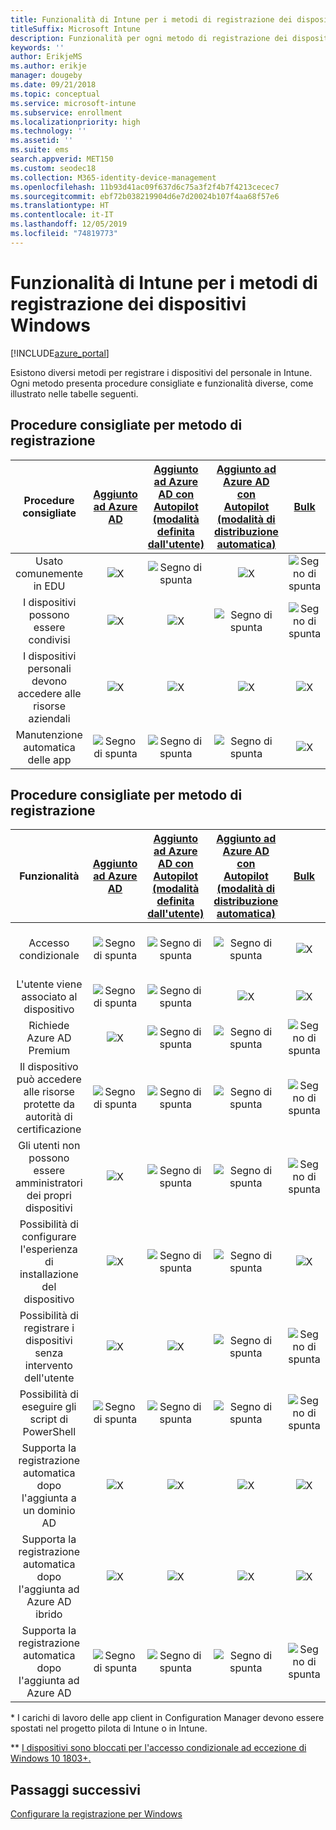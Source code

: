 ```yaml
---
title: Funzionalità di Intune per i metodi di registrazione dei dispositivi Windows
titleSuffix: Microsoft Intune
description: Funzionalità per ogni metodo di registrazione dei dispositivi Windows.
keywords: ''
author: ErikjeMS
ms.author: erikje
manager: dougeby
ms.date: 09/21/2018
ms.topic: conceptual
ms.service: microsoft-intune
ms.subservice: enrollment
ms.localizationpriority: high
ms.technology: ''
ms.assetid: ''
ms.suite: ems
search.appverid: MET150
ms.custom: seodec18
ms.collection: M365-identity-device-management
ms.openlocfilehash: 11b93d41ac09f637d6c75a3f2f4b7f4213cecec7
ms.sourcegitcommit: ebf72b038219904d6e7d20024b107f4aa68f57e6
ms.translationtype: HT
ms.contentlocale: it-IT
ms.lasthandoff: 12/05/2019
ms.locfileid: "74819773"
---
```

# <a name="intune-enrollment-method-capabilities-for-windows-devices"></a>Funzionalità di Intune per i metodi di registrazione dei dispositivi Windows
[!INCLUDE[azure_portal](../includes/azure_portal.md)]

Esistono diversi metodi per registrare i dispositivi del personale in Intune. Ogni metodo presenta procedure consigliate e funzionalità diverse, come illustrato nelle tabelle seguenti.

## <a name="best-practices-by-enrollment-method"></a>Procedure consigliate per metodo di registrazione
| **Procedure consigliate** | **[Aggiunto ad Azure AD](windows-enroll.md#enable-windows-10-automatic-enrollment)**|**[Aggiunto ad Azure AD con Autopilot (modalità definita dall'utente)](enrollment-autopilot.md)** |**[Aggiunto ad Azure AD con Autopilot (modalità di distribuzione automatica)](enrollment-autopilot.md)** |**[Bulk](windows-bulk-enroll.md)**|**[DEM](device-enrollment-manager-enroll.md)** | **[BYOD](device-enrollment.md#bring-your-own-device)** | **[Oggetto Criteri di gruppo](https://docs.microsoft.com/windows/client-management/mdm/enroll-a-windows-10-device-automatically-using-group-policy)** | **[Co-gestione](https://docs.microsoft.com/sccm/core/clients/manage/co-management-overview)** |
|:---:|:---:|:---:|:---:|:---:|:---:|:---:|:---:|:---:|
|Usato comunemente in EDU|![X](./media/enrollment-method-capab/xmark.png)|![Segno di spunta](./media/enrollment-method-capab/checkmark.png)|![X](./media/enrollment-method-capab/xmark.png)|![Segno di spunta](./media/enrollment-method-capab/checkmark.png)|![Segno di spunta](./media/enrollment-method-capab/checkmark.png)|![X](./media/enrollment-method-capab/xmark.png)|![X](./media/enrollment-method-capab/xmark.png)|![X](./media/enrollment-method-capab/xmark.png)|
|I dispositivi possono essere condivisi|![X](./media/enrollment-method-capab/xmark.png)|![X](./media/enrollment-method-capab/xmark.png)|![Segno di spunta](./media/enrollment-method-capab/checkmark.png)|![Segno di spunta](./media/enrollment-method-capab/checkmark.png)|![Segno di spunta](./media/enrollment-method-capab/checkmark.png)|![X](./media/enrollment-method-capab/xmark.png)|![X](./media/enrollment-method-capab/xmark.png)|![X](./media/enrollment-method-capab/xmark.png)|
|I dispositivi personali devono accedere alle risorse aziendali|![X](./media/enrollment-method-capab/xmark.png)|![X](./media/enrollment-method-capab/xmark.png)|![X](./media/enrollment-method-capab/xmark.png)|![X](./media/enrollment-method-capab/xmark.png)|![X](./media/enrollment-method-capab/xmark.png)|![Segno di spunta](./media/enrollment-method-capab/checkmark.png)|![X](./media/enrollment-method-capab/xmark.png)|![X](./media/enrollment-method-capab/xmark.png)|
|Manutenzione automatica delle app|![Segno di spunta](./media/enrollment-method-capab/checkmark.png)|![Segno di spunta](./media/enrollment-method-capab/checkmark.png)|![Segno di spunta](./media/enrollment-method-capab/checkmark.png)|![X](./media/enrollment-method-capab/xmark.png)|![X](./media/enrollment-method-capab/xmark.png)|![Segno di spunta](./media/enrollment-method-capab/checkmark.png)|![Segno di spunta](./media/enrollment-method-capab/checkmark.png)|![Segno di spunta](./media/enrollment-method-capab/checkmark.png)|

## <a name="capabilities-by-enrollment-method"></a>Procedure consigliate per metodo di registrazione

| **Funzionalità** | **[Aggiunto ad Azure AD](windows-enroll.md#enable-windows-10-automatic-enrollment)**|**[Aggiunto ad Azure AD con Autopilot (modalità definita dall'utente)](enrollment-autopilot.md)** |**[Aggiunto ad Azure AD con Autopilot (modalità di distribuzione automatica)](enrollment-autopilot.md)** |**[Bulk](windows-bulk-enroll.md)**|**[DEM](device-enrollment-manager-enroll.md)** | **[BYOD](device-enrollment.md#bring-your-own-device)** | **[Oggetto Criteri di gruppo](https://docs.microsoft.com/windows/client-management/mdm/enroll-a-windows-10-device-automatically-using-group-policy)** | **[Co-gestione](https://docs.microsoft.com/sccm/core/clients/manage/co-management-overview)** |
|:---:|:---:|:---:|:---:|:---:|:---:|:---:|:---:|:---:|
|Accesso condizionale                                      |![Segno di spunta](./media/enrollment-method-capab/checkmark.png)|![Segno di spunta](./media/enrollment-method-capab/checkmark.png)|![Segno di spunta](./media/enrollment-method-capab/checkmark.png)|![X](./media/enrollment-method-capab/xmark.png)|![Segno di spunta](./media/enrollment-method-capab/checkmark.png)\*\*|![Segno di spunta](./media/enrollment-method-capab/checkmark.png)|![Segno di spunta](./media/enrollment-method-capab/checkmark.png)|![Segno di spunta](./media/enrollment-method-capab/checkmark.png)|
|L'utente viene associato al dispositivo                    |![Segno di spunta](./media/enrollment-method-capab/checkmark.png)|![Segno di spunta](./media/enrollment-method-capab/checkmark.png)|![X](./media/enrollment-method-capab/xmark.png)|![X](./media/enrollment-method-capab/xmark.png)|![X](./media/enrollment-method-capab/xmark.png)|![Segno di spunta](./media/enrollment-method-capab/checkmark.png)|![Segno di spunta](./media/enrollment-method-capab/checkmark.png)|![Segno di spunta](./media/enrollment-method-capab/checkmark.png)|
|Richiede Azure AD Premium                               |![X](./media/enrollment-method-capab/xmark.png)|![Segno di spunta](./media/enrollment-method-capab/checkmark.png)|![Segno di spunta](./media/enrollment-method-capab/checkmark.png)|![Segno di spunta](./media/enrollment-method-capab/checkmark.png)|![X](./media/enrollment-method-capab/xmark.png)|![X](./media/enrollment-method-capab/xmark.png)|![Segno di spunta](./media/enrollment-method-capab/checkmark.png)|![Segno di spunta](./media/enrollment-method-capab/checkmark.png)|
|Il dispositivo può accedere alle risorse protette da autorità di certificazione             |![Segno di spunta](./media/enrollment-method-capab/checkmark.png)|![Segno di spunta](./media/enrollment-method-capab/checkmark.png)|![Segno di spunta](./media/enrollment-method-capab/checkmark.png)|![Segno di spunta](./media/enrollment-method-capab/checkmark.png)|![X](./media/enrollment-method-capab/xmark.png)|![Segno di spunta](./media/enrollment-method-capab/checkmark.png)|![Segno di spunta](./media/enrollment-method-capab/checkmark.png)|![Segno di spunta](./media/enrollment-method-capab/checkmark.png)|
|Gli utenti non possono essere amministratori dei propri dispositivi               |![X](./media/enrollment-method-capab/xmark.png)|![Segno di spunta](./media/enrollment-method-capab/checkmark.png)|![Segno di spunta](./media/enrollment-method-capab/checkmark.png)|![Segno di spunta](./media/enrollment-method-capab/checkmark.png)|![X](./media/enrollment-method-capab/xmark.png)|![X](./media/enrollment-method-capab/xmark.png)|![X](./media/enrollment-method-capab/xmark.png)|![X](./media/enrollment-method-capab/xmark.png)|
|Possibilità di configurare l'esperienza di installazione del dispositivo        |![X](./media/enrollment-method-capab/xmark.png)|![Segno di spunta](./media/enrollment-method-capab/checkmark.png)|![Segno di spunta](./media/enrollment-method-capab/checkmark.png)|![X](./media/enrollment-method-capab/xmark.png)|![X](./media/enrollment-method-capab/xmark.png)|![X](./media/enrollment-method-capab/xmark.png)|![X](./media/enrollment-method-capab/xmark.png)|![X](./media/enrollment-method-capab/xmark.png)|
|Possibilità di registrare i dispositivi senza intervento dell'utente      |![X](./media/enrollment-method-capab/xmark.png)|![X](./media/enrollment-method-capab/xmark.png)|![Segno di spunta](./media/enrollment-method-capab/checkmark.png)|![Segno di spunta](./media/enrollment-method-capab/checkmark.png)|![Segno di spunta](./media/enrollment-method-capab/checkmark.png)|![X](./media/enrollment-method-capab/xmark.png)|![Segno di spunta](./media/enrollment-method-capab/checkmark.png)|![Segno di spunta](./media/enrollment-method-capab/checkmark.png)|
|Possibilità di eseguire gli script di PowerShell                       |![Segno di spunta](./media/enrollment-method-capab/checkmark.png)|![Segno di spunta](./media/enrollment-method-capab/checkmark.png)|![Segno di spunta](./media/enrollment-method-capab/checkmark.png)|![Segno di spunta](./media/enrollment-method-capab/checkmark.png)|![Segno di spunta](./media/enrollment-method-capab/checkmark.png)|![X](./media/enrollment-method-capab/xmark.png)|![X](./media/enrollment-method-capab/xmark.png)|![X](./media/enrollment-method-capab/checkmark.png)\*| 
|Supporta la registrazione automatica dopo l'aggiunta a un dominio AD      |![X](./media/enrollment-method-capab/xmark.png)|![X](./media/enrollment-method-capab/xmark.png)|![X](./media/enrollment-method-capab/xmark.png)|![X](./media/enrollment-method-capab/xmark.png)|![X](./media/enrollment-method-capab/xmark.png)|![X](./media/enrollment-method-capab/xmark.png)|![Segno di spunta](./media/enrollment-method-capab/checkmark.png)|![Segno di spunta](./media/enrollment-method-capab/checkmark.png)|
|Supporta la registrazione automatica dopo l'aggiunta ad Azure AD ibrido|![X](./media/enrollment-method-capab/xmark.png)|![X](./media/enrollment-method-capab/xmark.png)|![X](./media/enrollment-method-capab/xmark.png)|![X](./media/enrollment-method-capab/xmark.png)|![X](./media/enrollment-method-capab/xmark.png)|![X](./media/enrollment-method-capab/xmark.png)|![Segno di spunta](./media/enrollment-method-capab/checkmark.png)|![Segno di spunta](./media/enrollment-method-capab/checkmark.png)|
|Supporta la registrazione automatica dopo l'aggiunta ad Azure AD       |![Segno di spunta](./media/enrollment-method-capab/checkmark.png)|![Segno di spunta](./media/enrollment-method-capab/checkmark.png)|![Segno di spunta](./media/enrollment-method-capab/checkmark.png)|![Segno di spunta](./media/enrollment-method-capab/checkmark.png)|![Segno di spunta](./media/enrollment-method-capab/checkmark.png)|![Segno di spunta](./media/enrollment-method-capab/checkmark.png)|![X](./media/enrollment-method-capab/xmark.png)|![X](./media/enrollment-method-capab/xmark.png)|

\* I carichi di lavoro delle app client in Configuration Manager devono essere spostati nel progetto pilota di Intune o in Intune.

\** [I dispositivi sono bloccati per l'accesso condizionale ad eccezione di Windows 10 1803+.](device-enrollment-manager-enroll.md)

## <a name="next-steps"></a>Passaggi successivi

[Configurare la registrazione per Windows](windows-enroll.md)

